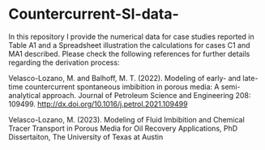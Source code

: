 # Countercurrent-SI-data-

In this repository I provide the numerical data for case studies reported in Table A1 and a Spreadsheet illustration the calculations for cases C1 and MA1 described. Please check the following references for further details regarding the derivation process:

Velasco-Lozano, M. and Balhoff, M. T. (2022). Modeling of early- and late-time countercurrent spontaneous imbibition in porous media: A semi-analytical approach. Journal of Petroleum Science and Engineering 208: 109499. http://dx.doi.org/10.1016/j.petrol.2021.109499

Velasco-Lozano, M. (2023). Modeling of Fluid Imbibition and Chemical Tracer Transport in Porous Media for Oil Recovery Applications, PhD Dissertaiton, The University of Texas at Austin
